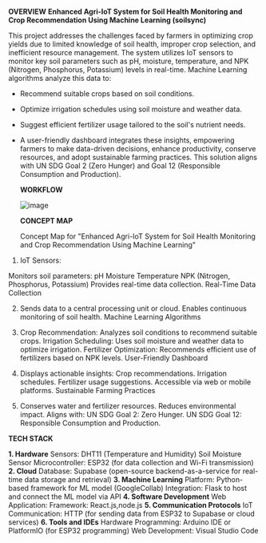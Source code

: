 **OVERVIEW**
**Enhanced Agri-IoT System for Soil Health Monitoring and Crop Recommendation Using Machine Learning (soilsync)**

 This project addresses the challenges faced by farmers in optimizing crop yields due to limited knowledge of soil health, improper crop selection, and inefficient resource management. The system utilizes IoT sensors to monitor key soil parameters such as pH, moisture, temperature, and NPK (Nitrogen, Phosphorus, Potassium) levels in real-time.
Machine Learning algorithms analyze this data to:
* Recommend suitable crops based on soil conditions.
* Optimize irrigation schedules using soil moisture and weather data.
* Suggest efficient fertilizer usage tailored to the soil's nutrient needs.
* A user-friendly dashboard integrates these insights, empowering farmers to make data-driven decisions, enhance productivity, conserve resources, and adopt sustainable farming practices. This solution aligns with UN SDG Goal 2 (Zero Hunger) and Goal 12 (Responsible Consumption and Production).



  **WORKFLOW**
  
  ![image](https://github.com/user-attachments/assets/b5abcd29-5b13-4699-977e-2ca1a20075e2)


  **CONCEPT MAP**

  Concept Map for "Enhanced Agri-IoT System for Soil Health Monitoring and Crop Recommendation Using Machine Learning"

1) IoT Sensors:

Monitors soil parameters:
pH
Moisture
Temperature
NPK (Nitrogen, Phosphorus, Potassium)
Provides real-time data collection.
Real-Time Data Collection

2) Sends data to a central processing unit or cloud.
Enables continuous monitoring of soil health.
Machine Learning Algorithms

3) Crop Recommendation:
Analyzes soil conditions to recommend suitable crops.
Irrigation Scheduling:
Uses soil moisture and weather data to optimize irrigation.
Fertilizer Optimization:
Recommends efficient use of fertilizers based on NPK levels.
User-Friendly Dashboard

4) Displays actionable insights:
Crop recommendations.
Irrigation schedules.
Fertilizer usage suggestions.
Accessible via web or mobile platforms.
Sustainable Farming Practices

5) Conserves water and fertilizer resources.
Reduces environmental impact.
Aligns with:
UN SDG Goal 2: Zero Hunger.
UN SDG Goal 12: Responsible Consumption and Production.


**TECH STACK**

**1. Hardware**
Sensors:
DHT11 (Temperature and Humidity)
Soil Moisture Sensor
Microcontroller:
ESP32 (for data collection and Wi-Fi transmission)
**2. Cloud**
Database:
Supabase (open-source backend-as-a-service for real-time data storage and retrieval)
**3. Machine Learning**
Platform:
Python-based framework for ML model (GoogleCollab)
Integration:
Flask to host and connect the ML model via API
**4. Software Development**
Web Application:
Framework: React.js,node.js
**5. Communication Protocols**
IoT Communication:
HTTP (for sending data from ESP32 to Supabase or cloud services)
**6. Tools and IDEs**
Hardware Programming:
Arduino IDE or PlatformIO (for ESP32 programming)
Web Development:
Visual Studio Code 



